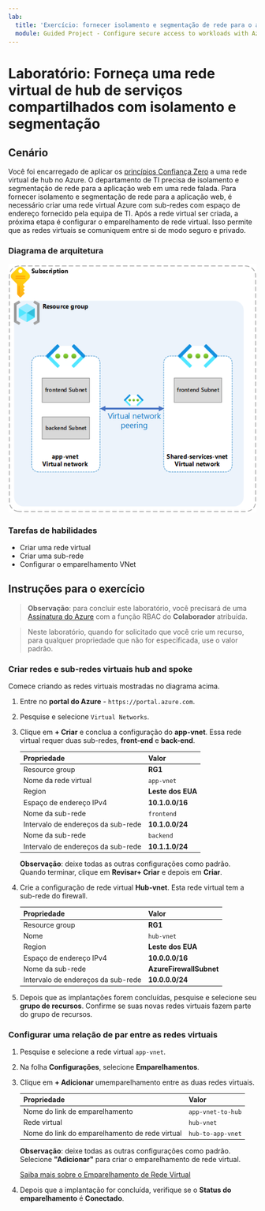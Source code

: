 ```yaml
---
lab:
  title: 'Exercício: fornecer isolamento e segmentação de rede para o aplicativo Web'
  module: Guided Project - Configure secure access to workloads with Azure virtual networking services
---
```


# Laboratório: Forneça uma rede virtual de hub de serviços compartilhados com isolamento e segmentação

## Cenário

Você foi encarregado de aplicar os [princípios Confiança Zero](https://learn.microsoft.com/security/zero-trust/azure-infrastructure-networking) a uma rede virtual de hub no Azure. O departamento de TI precisa de isolamento e segmentação de rede para a aplicação web em uma rede falada. Para fornecer isolamento e segmentação de rede para a aplicação web, é necessário criar uma rede virtual Azure com sub-redes com espaço de endereço fornecido pela equipa de TI. Após a rede virtual ser criada, a próxima etapa é configurar o emparelhamento de rede virtual. Isso permite que as redes virtuais se comuniquem entre si de modo seguro e privado.

### Diagrama de arquitetura

![Diagrama que mostra duas redes virtuais emparelhadas.](../Media/task-1.png)

### Tarefas de habilidades

- Criar uma rede virtual
- Criar uma sub-rede
- Configurar o emparelhamento VNet

## Instruções para o exercício

>**Observação**: para concluir este laboratório, você precisará de uma [Assinatura do Azure](https://azure.microsoft.com/free/) com a função RBAC do **Colaborador** atribuída.

> Neste laboratório, quando for solicitado que você crie um recurso, para qualquer propriedade que não for especificada, use o valor padrão.

### Criar redes e sub-redes virtuais hub and spoke

Comece criando as redes virtuais mostradas no diagrama acima.

1. Entre no **portal do Azure** - `https://portal.azure.com`.
   
1. Pesquise e selecione `Virtual Networks`.
   
1. Clique em **+ Criar** e conclua a configuração do **app-vnet**. Essa rede virtual requer duas sub-redes, **front-end** e **back-end**. 

    | Propriedade             | Valor           |
    | :------------------- | :-------------- |
    | Resource group       | **RG1**         |
    | Nome da rede virtual | `app-vnet`    |
    | Region               | **Leste dos EUA**     |
    | Espaço de endereço IPv4   | **10.1.0.0/16** |
    | Nome da sub-rede          | `frontend`    |
    | Intervalo de endereços da sub-rede | **10.1.0.0/24** |
    | Nome da sub-rede          | `backend`     |
    | Intervalo de endereços da sub-rede | **10.1.1.0/24** |

    **Observação**: deixe todas as outras configurações como padrão. Quando terminar, clique em **Revisar+ Criar** e depois em **Criar**.
   
1. Crie a configuração de rede virtual **Hub-vnet**. Esta rede virtual tem a sub-rede do firewall. 

    | Propriedade             | Valor                    |
    | :------------------- | :----------------------- |
    | Resource group       | **RG1**                  |
    | Nome                 | `hub-vnet` |
    | Region               | **Leste dos EUA**              |
    | Espaço de endereço IPv4   | **10.0.0.0/16**          |
    | Nome da sub-rede          | **AzureFirewallSubnet**  |
    | Intervalo de endereços da sub-rede | **10.0.0.0/24**          |

1. Depois que as implantações forem concluídas, pesquise e selecione seu **grupo de recursos**. Confirme se suas novas redes virtuais fazem parte do grupo de recursos. 

### Configurar uma relação de par entre as redes virtuais

1. Pesquise e selecione a rede virtual `app-vnet`.
   
1. Na folha **Configurações**, selecione **Emparelhamentos**.
   
1. Clique em **+ Adicionar** umemparelhamento entre as duas redes virtuais. 

    | Propriedade                                 | Valor                          |
    | :--------------------------------------- | :----------------------------- |
    | Nome do link de emparelhamento              | `app-vnet-to-hub` |
    | Rede virtual    | `hub-vnet` |
    | Nome do link do emparelhamento de rede virtual | `hub-to-app-vnet` |

    **Observação**: deixe todas as outras configurações como padrão. Selecione **"Adicionar"** para criar o emparelhamento de rede virtual.

    [Saiba mais sobre o Emparelhamento de Rede Virtual](https://learn.microsoft.com/azure/virtual-network/virtual-network-manage-peering?tabs=peering-portal)

1. Depois que a implantação for concluída, verifique se o **Status do emparelhamento** é **Conectado**. 
